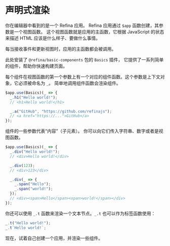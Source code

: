# 声明式渲染

你在编辑器中看到的是一个 Refina 应用。 Refina 应用通过 `$app` 函数创建，其参数是一个视图函数。 这个视图函数就是应用的主函数，它根据 JavaScript 的状态来描述 HTML 应该是什么样子、要做什么事情。

每当接收事件和更新视图时，应用的主函数都会被调用。

此处安装了 `@refina/basic-components` 包的 `Basics` 插件， 它提供了一系列简单的组件，帮助你快速构建页面。

每个组件在视图函数的第一个参数上有一个对应的组件函数。这个参数是上下文对象，它必须被命名为 `_`。 简单地调用组件函数会渲染组件。

```ts
$app.use(Basics)(_ => {
  _.h1("Hello world!");
  // <h1>Hello world!</h1>

  _.a("GitHub", "https://github.com/refinajs");
  // <a href="https://...">GitHub</a>
});
```

组件的一些参数代表“内容”（子元素）。 你可以向它们传入字符串、数字或者是视图函数。

```ts
$app.use(Basics)(_ => {
  _.div("Hello world!");
  // <div>Hello world!</div>

  _.div(123);
  // <div>123</div>

  _.div(_ => {
    _.span("Hello");
    _.span("world!");
  });
  // <div><span>Hello</span><span>world!</span></div>
});
```

你还可以使用 `_.t` 函数来渲染一个文本节点。`_.t` 也可以作为标签函数使用：

```ts
_.t("Hello world!");
_.t`Hello world!`;
```

现在，试着自己创建一个应用，并渲染一些组件。
